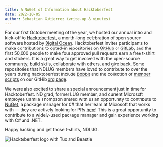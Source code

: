 ```yaml
---
title: A NuGet of Information about Hacktoberfest
date: 2022-10-05
author: Sebastian Gutierrez (write-up & minutes)
---
```


For our first October meeting of the year, we hosted our annual intro and kick-off to [Hacktoberfest], a month-long celebration of open source software hosted by [Digital Ocean]. Hacktoberfest invites participants to make contributions to opted-in repositories on [GitHub] or [GitLab], and the first 50,000 people to make four approved pull requests earn a free t-shirt and stickers.  It is a great way to get involved with the open-source community, build skills, collaborate with others, and give back.  Some repositories that NDLUG members have loved to contribute to over the years during hacktoberfest include [Bobbit](https://github.com/NDLUG/bobbit) and the collection of [member scripts](https://github.com/NDLUG/member-scripts) on our GitHib [org page](https://github.com/NDLUG). 


We were also excited to share a special announcement just in time for Hacktoberfest. ND grad, former LUG member, and current Microsoft employee Camila Thompson shared with us an opportunity to contribute to [NuGet](https://www.nuget.org/), a package manager for C# that her team at Microsoft that works with — they are actively looking for PRs [here]!  This is a great opportunity to contribute to a widely-used package manager and gain experience working with C# and .NET. 

Happy hacking and get those t-shirts, NDLUG. 

<img src="../assets/img/hacktoberfest-tux-and-beastie.png" alt="Hacktoberfest logo with Tux and Beastie">


[Hacktoberfest]: https://hacktoberfest.digitalocean.com/
[Digital Ocean]: https://www.digitalocean.com/
[GitHub]: https://github.com/
[GitLab]: https://gitlab.com/
[here]: https://github.com/NuGet/NuGetGallery/issues?q=is%3Aissue+is%3Aopen+label%3Ahacktoberfest